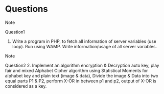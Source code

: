# Questions

> [!NOTE]
> Question1
> 1. Write a program in PHP, to fetch all information of server variables (use loop). Run using WAMP. Write information/usage of all server variables.

> [!NOTE]
> Question2
> 2. Implement an algorithm encryption & Decryption auto key, play fair and mixed Alphabet Cipher algorithm using Statistical Moments for alphabet key and plain text (image & data), Divide the image & Data into two equal parts P1 & P2, perform X-OR in between p1 and p2, output of X-OR is considered as a key.


